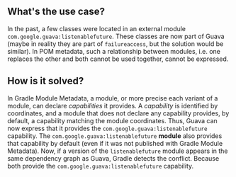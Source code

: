 ## What's the use case?

In the past, a few classes were located in an external module `com.google.guava:listenablefuture`.
These classes are now part of Guava (maybe in reality they are part of `failureaccess`, but the solution would be similar).
In POM metadata, such a relationship between modules, i.e. one replaces the other and both cannot be used together, cannot be expressed.

## How is it solved?

In Gradle Module Metadata, a module, or more precise each variant of a module, can declare _capabilities_ it provides.
A _capability_ is identified by coordinates, and a module that does not declare any capability provides, by default, a capability matching the module coordinates.
Thus, Guava can now express that it provides the `com.google.guava:listenablefuture` capability.
The `com.google.guava:listenablefuture` **module** also provides that capability by default (even if it was not published with Gradle Module Metadata).
Now, if a version of the `listenablefuture` module appears in the same dependency graph as Guava, Gradle detects the conflict.
Because both provide the `com.google.guava:listenablefuture` capability.
